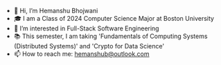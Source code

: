- 👋 Hi, I’m Hemanshu Bhojwani
- 🎓 I am a Class of 2024 Computer Science Major at Boston University
- 👀 I’m interested in Full-Stack Software Engineering
- 📚 This semester, I am taking 'Fundamentals of Computing Systems (Distributed Systems)' and 'Crypto for Data Science'
- 📫 How to reach me: hemanshub@outlook.com
<!--- - 🌱 I’m currently learning Computer Systems & C -->
<!--- - 💞️ I’m looking to collaborate on ... -->

<!--- - 💻 I am currently learning React -->


<!---
hemanshu-bhojwani/hemanshu-bhojwani is a ✨ special ✨ repository because its `README.md` (this file) appears on your GitHub profile.
You can click the Preview link to take a look at your changes.
--->
